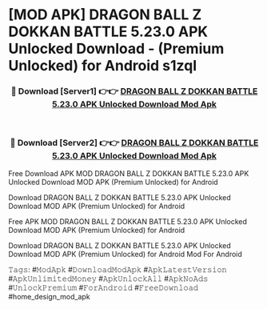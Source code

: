 # [MOD APK] DRAGON BALL Z DOKKAN BATTLE 5.23.0 APK Unlocked Download - (Premium Unlocked) for Android s1zql



<div align="center">
<h3>🔴 Download [Server1] 👉👉 <a href="https://momento.my/?title=DRAGON_BALL_Z_DOKKAN_BATTLE_5.23.0_APK_Unlocked_Download">DRAGON BALL Z DOKKAN BATTLE 5.23.0 APK Unlocked Download Mod Apk</a></h3><br>

<h3>🔴 Download [Server2] 👉👉 <a href="https://momento.my/?title=DRAGON_BALL_Z_DOKKAN_BATTLE_5.23.0_APK_Unlocked_Download">DRAGON BALL Z DOKKAN BATTLE 5.23.0 APK Unlocked Download Mod Apk</a></h3>
</div>



Free Download APK MOD DRAGON BALL Z DOKKAN BATTLE 5.23.0 APK Unlocked Download MOD APK (Premium Unlocked) for Android

Download DRAGON BALL Z DOKKAN BATTLE 5.23.0 APK Unlocked Download MOD APK (Premium Unlocked) for Android

Free APK MOD DRAGON BALL Z DOKKAN BATTLE 5.23.0 APK Unlocked Download MOD APK (Premium Unlocked) for Android

Download DRAGON BALL Z DOKKAN BATTLE 5.23.0 APK Unlocked Download MOD APK (Premium Unlocked) for Android Mod For Android

𝚃𝚊𝚐𝚜: #𝙼𝚘𝚍𝙰𝚙𝚔 #𝙳𝚘𝚠𝚗𝚕𝚘𝚊𝚍𝙼𝚘𝚍𝙰𝚙𝚔 #𝙰𝚙𝚔𝙻𝚊𝚝𝚎𝚜𝚝𝚅𝚎𝚛𝚜𝚒𝚘𝚗 #𝙰𝚙𝚔𝚄𝚗𝚕𝚒𝚖𝚒𝚝𝚎𝚍𝙼𝚘𝚗𝚎𝚢 #𝙰𝚙𝚔𝚄𝚗𝚕𝚘𝚌𝚔𝙰𝚕𝚕 #𝙰𝚙𝚔𝙽𝚘𝙰𝚍𝚜 #𝚄𝚗𝚕𝚘𝚌𝚔𝙿𝚛𝚎𝚖𝚒𝚞𝚖 #𝙵𝚘𝚛𝙰𝚗𝚍𝚛𝚘𝚒𝚍 #𝙵𝚛𝚎𝚎𝙳𝚘𝚠𝚗𝚕𝚘𝚊𝚍 #home_design_mod_apk
